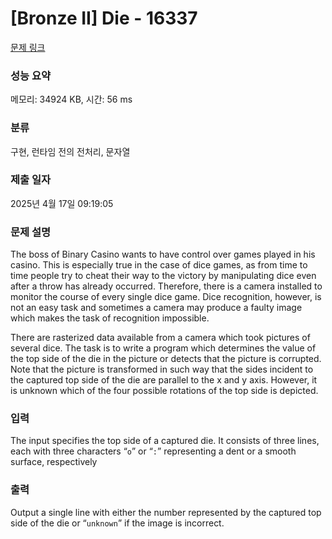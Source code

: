 # [Bronze II] Die - 16337 

[문제 링크](https://www.acmicpc.net/problem/16337) 

### 성능 요약

메모리: 34924 KB, 시간: 56 ms

### 분류

구현, 런타임 전의 전처리, 문자열

### 제출 일자

2025년 4월 17일 09:19:05

### 문제 설명

<p>The boss of Binary Casino wants to have control over games played in his casino. This is especially true in the case of dice games, as from time to time people try to cheat their way to the victory by manipulating dice even after a throw has already occurred. Therefore, there is a camera installed to monitor the course of every single dice game. Dice recognition, however, is not an easy task and sometimes a camera may produce a faulty image which makes the task of recognition impossible.</p>

<p>There are rasterized data available from a camera which took pictures of several dice. The task is to write a program which determines the value of the top side of the die in the picture or detects that the picture is corrupted. Note that the picture is transformed in such way that the sides incident to the captured top side of the die are parallel to the x and y axis. However, it is unknown which of the four possible rotations of the top side is depicted.</p>

### 입력 

 <p>The input specifies the top side of a captured die. It consists of three lines, each with three characters “<code>o</code>” or “<code>:</code>” representing a dent or a smooth surface, respectively</p>

### 출력 

 <p>Output a single line with either the number represented by the captured top side of the die or “<code>unknown</code>” if the image is incorrect.</p>

